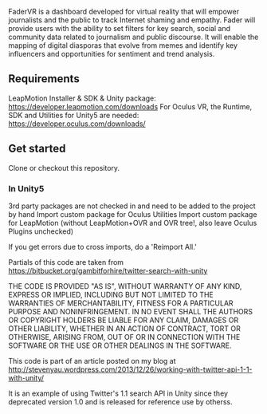 FaderVR is a dashboard developed for virtual reality that will empower journalists and the public to track Internet shaming and empathy. Fader will provide users with the ability to set filters for key search, social and community data related to journalism and public discourse. It will enable the mapping of digital diasporas that evolve from memes and identify key influencers and opportunities for sentiment and trend analysis.

## Requirements
LeapMotion Installer & SDK & Unity package: https://developer.leapmotion.com/downloads
For Oculus VR, the Runtime, SDK and Utilities for Unity5 are needed: https://developer.oculus.com/downloads/

## Get started
Clone or checkout this repository.

### In Unity5
3rd party packages are not checked in and need to be added to the project by hand
Import custom package for Oculus Utilities
Import custom package for LeapMotion (without LeapMotion+OVR and OVR tree!, also leave Oculus Plugins unchecked)

If you get errors due to cross imports, do a 'Reimport All.'

Partials of this code are taken from https://bitbucket.org/gambitforhire/twitter-search-with-unity

THE CODE IS PROVIDED "AS IS", WITHOUT WARRANTY OF ANY KIND, EXPRESS OR IMPLIED, INCLUDING BUT NOT LIMITED TO THE WARRANTIES OF MERCHANTABILITY, FITNESS FOR A PARTICULAR PURPOSE AND NONINFRINGEMENT. IN NO EVENT SHALL THE AUTHORS OR COPYRIGHT HOLDERS BE LIABLE FOR ANY CLAIM, DAMAGES OR OTHER LIABILITY, WHETHER IN AN ACTION OF CONTRACT, TORT OR OTHERWISE, ARISING FROM, OUT OF OR IN CONNECTION WITH THE SOFTWARE OR THE USE OR OTHER DEALINGS IN THE SOFTWARE.

This code is part of an article posted on my blog at http://stevenyau.wordpress.com/2013/12/26/working-with-twitter-api-1-1-with-unity/

It is an example of using Twitter's 1.1 search API in Unity since they deprecated version 1.0 and is released for reference use by otherss.
